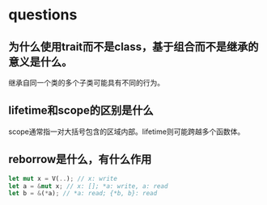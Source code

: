 # questions

## 为什么使用trait而不是class，基于组合而不是继承的意义是什么。

继承自同一个类的多个子类可能具有不同的行为。

## lifetime和scope的区别是什么

scope通常指一对大括号包含的区域内部。lifetime则可能跨越多个函数体。

## reborrow是什么，有什么作用

```rust
let mut x = V(..); // x: write
let a = &mut x; // x: []; *a: write, a: read
let b = &(*a); // *a: read; {*b, b}: read
```
